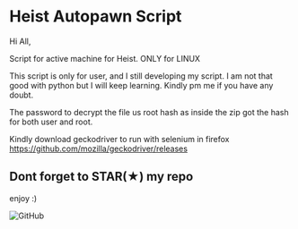 # Heist Autopawn Script

Hi All,

Script for active machine for Heist. ONLY for LINUX

This script is only for user, and I still developing my script. I am not that good with python but I will keep learning. Kindly pm me if you have any doubt.

The password to decrypt the file us root hash as inside the zip got the hash for both user and root.

Kindly download geckodriver to run with selenium in firefox https://github.com/mozilla/geckodriver/releases

<h2>Dont forget to STAR(★) my repo</h2>

enjoy :)

![GitHub](https://raw.githubusercontent.com/saitamang/Hack-The-Box/master/Machine/heist/heist.png)
